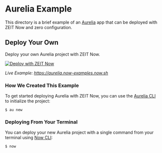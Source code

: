 # Aurelia Example

This directory is a brief example of an [Aurelia](https://aurelia.io/) app that can be deployed with ZEIT Now and zero configuration.

## Deploy Your Own

Deploy your own Aurelia project with ZEIT Now.

[![Deploy with ZEIT Now](https://zeit.co/button)](https://zeit.co/new/project?template=https://github.com/zeit/now/tree/master/examples/aurelia)

_Live Example: https://aurelia.now-examples.now.sh_

### How We Created This Example

To get started deploying Aurelia with ZEIT Now, you can use the [Aurelia CLI](https://aurelia.io/docs/cli/basics/) to initialize the project:

```shell
$ au new
```

### Deploying From Your Terminal

You can deploy your new Aurelia project with a single command from your terminal using [Now CLI](https://zeit.co/download):

```shell
$ now
```
